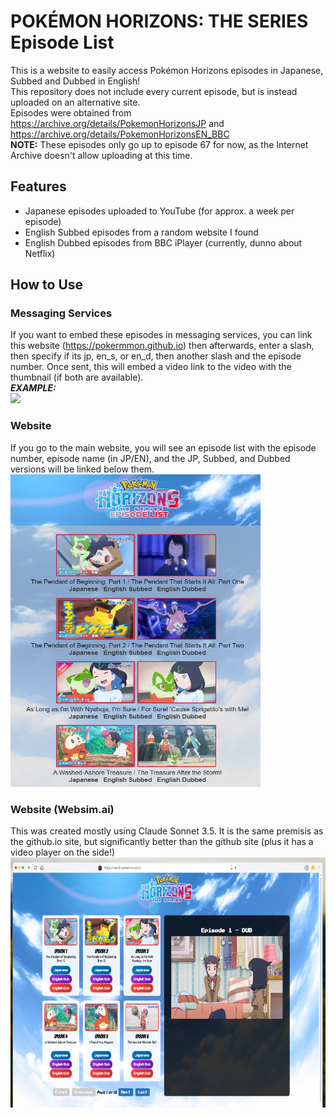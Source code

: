 # POKÉMON HORIZONS: THE SERIES Episode List
This is a website to easily access Pokémon Horizons episodes in Japanese, Subbed and Dubbed in English!
<br>This repository does not include every current episode, but is instead uploaded on an alternative site.
<br>Episodes were obtained from https://archive.org/details/PokemonHorizonsJP and https://archive.org/details/PokemonHorizonsEN_BBC
<br><b>NOTE:</b> These episodes only go up to episode 67 for now, as the Internet Archive doesn't allow uploading at this time.
## Features
- Japanese episodes uploaded to YouTube (for approx. a week per episode)
- English Subbed episodes from a random website I found
- English Dubbed episodes from BBC iPlayer (currently, dunno about Netflix)
## How to Use
### Messaging Services
If you want to embed these episodes in messaging services, you can link this website (https://pokermmon.github.io) then afterwards, enter a slash, then specify if its jp, en_s, or en_d, then another slash and the episode number. Once sent, this will embed a video link to the video with the thumbnail (if both are available).
<br>***EXAMPLE:***
<br><a href="https://pokermmon.github.io/episodes"><img src="assets/horizonsembed.gif"></a>
### Website
If you go to the main website, you will see an episode list with the episode number, episode name (in JP/EN), and the JP, Subbed, and Dubbed versions will be linked below them.
<br><a href="https://pokermmon.github.io"><img src="assets/horizonswebsite.png" height=500px width=400px></a>
### Website (Websim.ai)
This was created mostly using Claude Sonnet 3.5. It is the same premisis as the github.io site, but significantly better than the github site (plus it has a video player on the side!)
<br><a href="https://websim.ai/@MurfeeW/pokemonhorizonsepisodes"><img src="assets/websimSS.png" height=400px width=700px></a>
